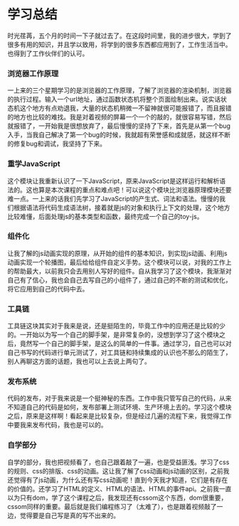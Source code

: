 # 学习总结

​	时光荏苒，五个月的时间一下子就过去了。在这段时间里，我的进步很大，学到了很多有用的知识，并且学以致用，将学到的很多东西都应用到了，工作生活当中。也得到了工作伙伴们的认可。

### 浏览器工作原理

​	一上来的三个星期学习的是浏览器的工作原理，了解了浏览器的渲染机制，浏览器的执行过程。输入一个url地址，通过函数状态机将整个页面绘制出来。说实话状态机这个地方有点劝退我，大量的状态机稍微一不留神就很可能报错了，而且报错的地方也比较的难找。我是对着视频的屏幕一个一个的敲的，就很容易写错，然后就报错了，一开始我是很想放弃了，最后慢慢的坚持了下来，首先是从第一个bug入手，当我自己解决了第一个bug的时候，我就超有荣誉感和成就感，就这样不断的修复bug和调试，我坚持了下来。

### 重学JavaScript

​	这个模块让我重新认识了一下JavaScript，原来JavaScript是这样运行和解析语法的。这也算是本次课程的重点和难点吧！可以说这个模块比浏览器原理模块还要难一点。一上来的话我们先学习了JavaScript的产生式、词法和语法。慢慢的我们根据语法将代码生成语法树，接着就是js的对象和执行上下文的处理，这个地方比较难懂，后面处理js的基本类型和函数，最终完成一个自己的toy-js。

### 组件化

​	让我了解的js动画实现的原理，从开始的组件的基本知识，到实现js动画、利用js动画实现一个轮播图，最后给给组件自定义手势。这个模块可以说，对我的工作上的帮助最大，以前我只会去用别人写好的组件。自从我学习了这个模块，我渐渐对自己有了信心，我也会自己去写自己的小组件了，通过自己的不断的测试和优化，将它应用到自己的代码中去。

### 工具链

​	工具链这块其实对于我来是说，还是挺陌生的，毕竟工作中的应用还是比较的少的。一开始以为写一个自己的脚手架，是非常复杂的，没想到学习了这个模块之后，竟然写一个自己的脚手架，是这么的简单的一件事。通过学习，自己也可以对自己书写的代码进行单元测试了，对工具链和持续集成的认识也不那么的陌生了，别人再聊这方面的话题，我也可以上去说上两句了。

### 发布系统

​	代码的发布，对于我来说是一个挺神秘的东西。工作中我只管写自己的代码，从来不知道自己的代码是如何，发布部署上测试环境、生产环境上去的。学习这个模块之后，原来是这样啊！看起来是比较复杂，但是经过几遍的流程下来，我觉得工作中要我来发布代码，我也是可以的。

### 自学部分

​	自学的部分，我也把视频看了，也自己跟着敲了一遍，也是受益匪浅。学习了css的规则、css的排版、css的动画。这让我了解了css动画和js动画的区别，之前我还觉得有了js动画，为什么还有写css动画呢！直到今天我才知道，它们是有存在的价值的。还学习了HTML的定义、HTML的语法、HTML的事件api。之前我一直以为只有dom，学了这个课程之后，我发现还有cssom这个东西，dom很重要，cssom同样的重要。最后就是我们编程练习了（太难了），也是跟着视频敲了一边，觉得要是自己写是真的写不出来的。



